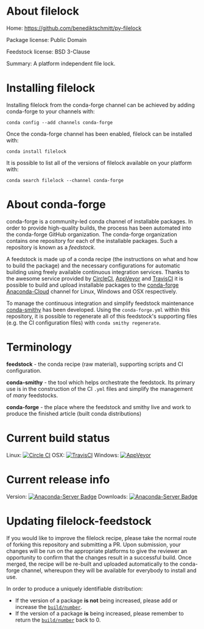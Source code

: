 About filelock
==============

Home: https://github.com/benediktschmitt/py-filelock

Package license: Public Domain

Feedstock license: BSD 3-Clause

Summary: A platform independent file lock.



Installing filelock
===================

Installing filelock from the conda-forge channel can be achieved by adding conda-forge to your channels with:

```
conda config --add channels conda-forge
```

Once the conda-forge channel has been enabled, filelock can be installed with:

```
conda install filelock
```

It is possible to list all of the versions of filelock available on your platform with:

```
conda search filelock --channel conda-forge
```


About conda-forge
=================

conda-forge is a community-led conda channel of installable packages.
In order to provide high-quality builds, the process has been automated into the
conda-forge GitHub organization. The conda-forge organization contains one repository 
for each of the installable packages. Such a repository is known as a *feedstock*.

A feedstock is made up of a conda recipe (the instructions on what and how to build
the package) and the necessary configurations for automatic building using freely
available continuous integration services. Thanks to the awesome service provided by
[CircleCI](https://circleci.com/), [AppVeyor](http://www.appveyor.com/)
and [TravisCI](https://travis-ci.org/) it is possible to build and upload installable
packages to the [conda-forge](https://anaconda.org/conda-forge)
[Anaconda-Cloud](http://docs.anaconda.org/) channel for Linux, Windows and OSX respectively.

To manage the continuous integration and simplify feedstock maintenance
[conda-smithy](http://github.com/conda-forge/conda-smithy) has been developed.
Using the ``conda-forge.yml`` within this repository, it is possible to regenerate all of
this feedstock's supporting files (e.g. the CI configuration files) with ``conda smithy regenerate``.


Terminology
===========

**feedstock** - the conda recipe (raw material), supporting scripts and CI configuration.

**conda-smithy** - the tool which helps orchestrate the feedstock.
                   Its primary use is in the construction of the CI ``.yml`` files
                   and simplify the management of *many* feedstocks.

**conda-forge** - the place where the feedstock and smithy live and work to
                  produce the finished article (built conda distributions)

Current build status
====================

Linux: [![Circle CI](https://circleci.com/gh/conda-forge/filelock-feedstock.svg?style=svg)](https://circleci.com/gh/conda-forge/filelock-feedstock)
OSX: [![TravisCI](https://travis-ci.org/conda-forge/filelock-feedstock.svg?branch=master)](https://travis-ci.org/conda-forge/filelock-feedstock) 
Windows: [![AppVeyor](https://ci.appveyor.com/api/projects/status/github/conda-forge/filelock-feedstock?svg=True)](https://ci.appveyor.com/project/conda-forge/filelock-feedstock/branch/master)

Current release info
====================
Version: [![Anaconda-Server Badge](https://anaconda.org/conda-forge/filelock/badges/version.svg)](https://anaconda.org/conda-forge/filelock)
Downloads: [![Anaconda-Server Badge](https://anaconda.org/conda-forge/filelock/badges/downloads.svg)](https://anaconda.org/conda-forge/filelock)


Updating filelock-feedstock
===========================

If you would like to improve the filelock recipe, please take the normal
route of forking this repository and submitting a PR. Upon submission, your changes will
be run on the appropriate platforms to give the reviewer an opportunity to confirm that the
changes result in a successful build. Once merged, the recipe will be re-built and uploaded
automatically to the conda-forge channel, whereupon they will be available for everybody to
install and use.

In order to produce a uniquely identifiable distribution:
 * If the version of a package **is not** being increased, please add or increase
   the [``build/number``](http://conda.pydata.org/docs/building/meta-yaml.html#build-number-and-string). 
 * If the version of a package **is** being increased, please remember to return
   the [``build/number``](http://conda.pydata.org/docs/building/meta-yaml.html#build-number-and-string)
   back to 0.
